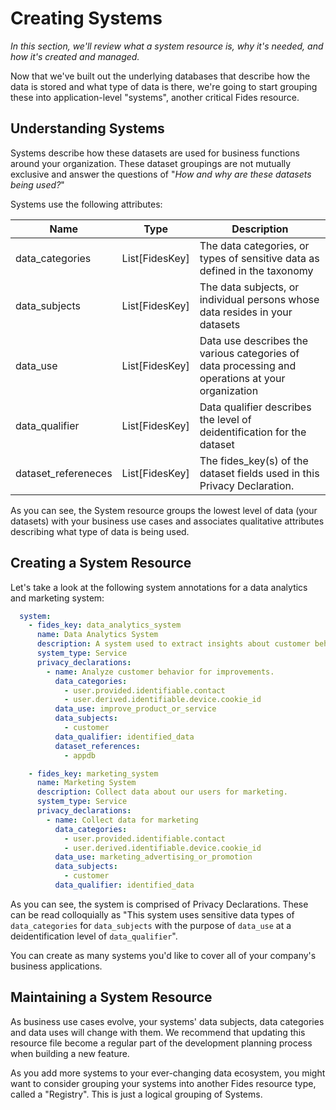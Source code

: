 # Creating Systems
_In this section, we'll review what a system resource is, why it's needed, and how it's created and managed._

Now that we've built out the underlying databases that describe how the data is stored and what type of data is there, we're going to start grouping these into application-level "systems", another critical Fides resource. 

## Understanding Systems
Systems describe how these datasets are used for business functions around your organization. These dataset groupings are not mutually exclusive and answer the questions of "_How and why are these datasets being used?_"

Systems use the following attributes: 

| Name | Type | Description |
|  --- | --- | --- |
| data_categories | List[FidesKey] | The data categories, or types of sensitive data as defined in the taxonomy |
| data_subjects | List[FidesKey] | The data subjects, or individual persons whose data resides in your datasets |
| data_use | List[FidesKey] | Data use describes the various categories of data processing and operations at your organization |
| data_qualifier | List[FidesKey] | Data qualifier describes the level of deidentification for the dataset |
| dataset_refereneces | List[FidesKey] | The fides_key(s) of the dataset fields used in this Privacy Declaration. |

As you can see, the System resource groups the lowest level of data (your datasets) with your business use cases and associates qualitative attributes describing what type of data is being used. 

## Creating a System Resource
Let's take a look at the following system annotations for a data analytics and marketing system:

```yaml
  system:
    - fides_key: data_analytics_system
      name: Data Analytics System
      description: A system used to extract insights about customer behavior in our app.
      system_type: Service
      privacy_declarations:
        - name: Analyze customer behavior for improvements.
          data_categories:
            - user.provided.identifiable.contact
            - user.derived.identifiable.device.cookie_id
          data_use: improve_product_or_service
          data_subjects:
            - customer
          data_qualifier: identified_data
          dataset_references:
            - appdb

    - fides_key: marketing_system
      name: Marketing System
      description: Collect data about our users for marketing.
      system_type: Service
      privacy_declarations:
        - name: Collect data for marketing
          data_categories:
            - user.provided.identifiable.contact
            - user.derived.identifiable.device.cookie_id
          data_use: marketing_advertising_or_promotion
          data_subjects:
            - customer
          data_qualifier: identified_data
```

As you can see, the system is comprised of Privacy Declarations. These can be read colloquially as "This system uses sensitive data types of `data_categories` for `data_subjects` with the purpose of `data_use` at a deidentification level of `data_qualifier`". 

You can create as many systems you'd like to cover all of your company's business applications. 

## Maintaining a System Resource
As business use cases evolve, your systems' data subjects, data categories and data uses will change with them. We recommend that updating this resource file become a regular part of the development planning process when building a new feature. 

As you add more systems to your ever-changing data ecosystem, you might want to consider grouping your systems into another Fides resource type, called a "Registry". This is just a logical grouping of Systems. 